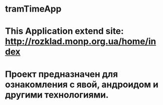 # tramTimeApp 
# This Application extend site: http://rozklad.monp.org.ua/home/index
# Проект предназначен для ознакомления с явой, андроидом и другими технологиями.
